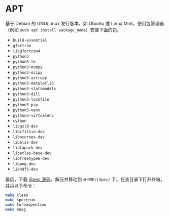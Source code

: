 # APT

基于 Debian 的 GNU/Linux 发行版本，如 Ubuntu 或 Linux Mint，使用包管理器（例如 `sudo apt install package_name`）安装下面的包。

- `build-essential`
- `gfortran`
- `libgfortran4`
- `python3`
- `python3-tk`
- `python3-numpy`
- `python3-scipy`
- `python3-astropy`
- `python3-matplotlib`
- `python3-statsmodels`
- `python3-dill`
- `python3-lockfile`
- `python3-pip`
- `python3-venv`
- `python3-virtualenv`
- `cython`
- `libgsl0-dev`
- `libcfitsio-dev`
- `libncurses-dev`
- `libblas-dev`
- `liblapack-dev`
- `libatlas-base-dev`
- `libfreetype6-dev`
- `libpng-dev`
- `libhdf5-dev`

最后，下载 [iSpec 源码](/installation/)，解压并移动到 `$HOME/iSpec/` 下。在该目录下打开终端，并运以下命令：

``` bash
make clean
make spectrum
make turbospectrum
make moog
```
